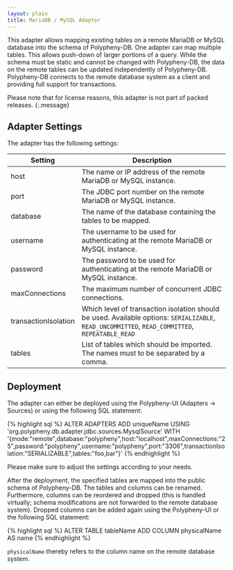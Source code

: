 ```yaml
---
layout: plain
title: MariaDB / MySQL Adapter
---
```


This adapter allows mapping existing tables on a remote MariaDB or MySQL database into the schema of Polypheny-DB. One adapter can map multiple tables. This allows push-down of larger portions of a query. While the schema must be static and cannot be changed with Polypheny-DB, the data on the remote tables can be updated independently of Polypheny-DB. Polypheny-DB connects to the remote database system as a client and providing full support for transactions.

Please note that for license reasons, this adapter is not part of packed releases.
{:.message}


## Adapter Settings

The adapter has the following settings: 

| Setting              | Description                                                                                                                                                       |
|----------------------|-------------------------------------------------------------------------------------------------------------------------------------------------------------------|
| host                 | The name or IP address of the remote MariaDB or MySQL instance.                                                                                                   |
| port                 | The JDBC port number on the remote MariaDB or MySQL instance.                                                                                                     |
| database             | The name of the database containing the tables to be mapped.                                                                                                      |
| username             | The username to be used for authenticating at the remote MariaDB or MySQL instance.                                                                               |
| password             | The password to be used for authenticating at the remote MariaDB or MySQL instance.                                                                               |
| maxConnections       | The maximum number of concurrent JDBC connections.                                                                                                                |
| transactionIsolation | Which level of transaction isolation should be used. Available options: `SERIALIZABLE`, `READ_UNCOMMITTED`, `READ_COMMITTED`, `REPEATABLE_READ`                   |
| tables               | List of tables which should be imported. The names must to be separated by a comma.                                                                               |


## Deployment

The adapter can either be deployed using the Polypheny-UI (Adapters -> Sources) or using the following SQL statement:

{% highlight sql %}
ALTER ADAPTERS ADD uniqueName 
   USING 'org.polypheny.db.adapter.jdbc.sources.MysqlSource' 
   WITH '{mode:"remote",database:"polypheny",host:"localhost",maxConnections:"25",password:"polypheny",username:"polypheny",port:"3306",transactionIsolation:"SERIALIZABLE",tables:"foo,bar"}'
{% endhighlight %}

Please make sure to adjust the settings according to your needs.

After the deployment, the specified tables are mapped into the public schema of Polypheny-DB. The tables and columns can be renamed. Furthermore, columns can be reordered and dropped (this is handled virtually; schema modifications are not forwarded to the remote database system). Dropped columns can be added again using the Polypheny-UI or the following SQL statement:

{% highlight sql %}
ALTER TABLE tableName ADD COLUMN physicalName AS name
{% endhighlight %}

`physicalName` thereby refers to the column name on the remote database system. 
